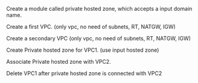 Create a module called private hosted zone, which accepts a input domain name.

Create a first VPC. (only vpc, no need of subnets, RT, NATGW, IGW)

Create a secondary VPC (only vpc, no need of subnets, RT, NATGW, IGW)

Create Private hosted zone for VPC1. (use input hosted zone)

Associate Private hosted zone with VPC2.

Delete VPC1 after private hosted zone is connected with VPC2